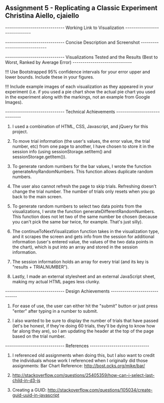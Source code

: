 Assignment 5 - Replicating a Classic Experiment
Christina Aiello, cjaiello  
--------------------------------------------------------------------------------

------------------------------ Working Link to Visualization ------------------------------




------------------------------ Concise Description and Screenshot ------------------------------



------------------------------ Visualizations Tested and the Results (Best to Worst, Ranked by Average Error) ------------------------------


!!! Use Bootstrapped 95\% confidence intervals for your error upper and lower bounds. Include these in your figures.

!!! Include example images of each visualization as they appeared in your experiment (i.e. if you used a pie chart show the actual pie chart you used in the experiment along with the markings, not an example from Google Images).




------------------------------ Technical Achievements ------------------------------

1. I used a combination of HTML, CSS, Javascript, and jQuery for this project.

2. To move trial information (the user's values, the error value, the trial number, etc) from one page to another, I have chosen to store it in the session info (using sessionStorage.setItem() and sessionStorage.getItem()).

3. To generate random numbers for the bar values, I wrote the function generateAnyRandomNumbers. This function allows duplicate random numbers.

4. The user also cannot refresh the page to skip trials. Refreshing doesn't change the trial number. The number of trials only resets when you go back to the main screen.

5. To generate random numbers to select two data points from the visualizations, I wrote the function generateDifferentRandomNumbers. This function does not let two of the same number be chosen (because you can't pick the same bar twice, for example. That's just silly).

6. The continueToNextVisualization function takes in the visualization type, and it scrapes the screen and gets info from the session for additional information (user's entered value, the values of the two data points in the chart), which is put into an array and stored in the session information.

7. The session information holds an array for every trial (and its key is "results + TRIALNUMBER").

8. Lastly, I made an external stylesheet and an external JavaScript sheet, making my actual HTML pages less clunky.

------------------------------ Design Achievements ------------------------------

1. For ease of use, the user can either hit the "submit" button or just press "enter" after typing in a number to submit.

2. I also wanted to be sure to display the number of trials that have passed (let's be honest, if they're doing 60 trials, they'll be dying to know how far along they are), so I am updating the header at the top of the page based on the trial number.

------------------------------ References ------------------------------

1. I referenced old assignments when doing this, but I also want to credit the individuals whose work I referenced when I originally did those assignments:
Bar Chart Reference: 
http://bost.ocks.org/mike/bar/

2. http://stackoverflow.com/questions/25405359/how-can-i-select-last-child-in-d3-js

3. Creating a GUID:
http://stackoverflow.com/questions/105034/create-guid-uuid-in-javascript